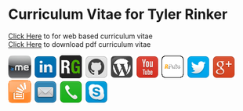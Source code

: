 Curriculum Vitae for Tyler Rinker
===
[Click Here](http://htmlpreview.github.io/?https://github.com/trinker/cv/blob/master/REPORT/curriculum_vitae_tyler_rinker.html) to for web based curriculum vitae      
[Click Here](https://github.com/trinker/cv/blob/master/REPORT/curriculum_vitae_tyler_rinker.pdf?raw=true) to download pdf curriculum vitae

<a href="http://about.me/tylerrinker" target="_blank">![](icons/aboutme.png)</a>
<a href="http://www.linkedin.com/pub/tyler-rinker/39/36b/1a0" target="_blank">![](icons/linkedin.png)</a>
<a href="https://www.researchgate.net/profile/Tyler_Rinker" target="_blank">![](icons/researchgate.png)</a>
<a href="https://github.com/trinker" target="_blank">![](icons/github_2.png)</a>
<a href="http://trinkerrstuff.wordpress.com/" target="_blank">![](icons/wordpress.png)</a>
<a href="http://www.youtube.com/channel/UCOuzoXJpWWOFop7_nlJ5-hw/videos" target="_blank">![](icons/youtube.png)</a>
<a href="http://rpubs.com/trinker" target="_blank">![](icons/rpubs.png)</a>
<a href="https://twitter.com/tylerrinker" target="_blank">![](icons/twitter.png)</a>
<a href="https://plus.google.com/u/0/107881588921166122909/posts" target="_blank">![](icons/google_plus.png)</a>
<a href="http://stackoverflow.com/users/1000343/tyler-rinker" target="_blank">![](icons/stackoverflow.png)</a>
<a href="mailto:tyler.rinker@gmail.com" target="_blank">![](icons/mail.png)</a>
<a href="tel:716-472-2642" target="_blank">![](icons/phone.png)</a>
<a href="skype:tyler.rinker?call">![](icons/skype.png)</a>

